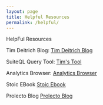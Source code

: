 ```yaml
---
layout: page
title: Helpful Resources
permalink: /helpful/
---
```


<script async src="https://www.googletagmanager.com/gtag/js?id=G-T43W5QQ2KS"></script>
<script>
  window.dataLayer = window.dataLayer || [];
  function gtag(){dataLayer.push(arguments);}
  gtag('js', new Date());

  gtag('config', 'G-T43W5QQ2KS');
</script>

HelpFul Resources

Tim Deitrich Blog: 
        <a href="https://timdietrich.me/blog/" >Tim Deitrich Blog</a>

SuiteQL Query Tool: 
        <a href="https://timdietrich.me/netsuite-suitescripts/suiteql-query-tool/" >Tim's Tool</a>

Analytics Browser: 
        <a href="https://system.netsuite.com/help/helpcenter/en_US/srbrowser/Browser2020_1/analytics/record/account.html">Analytics Browser</a>

Stoic EBook 
        <a href="https://stoic.software/archive/cookbooks/basic-query-src/">Stoic Ebook</a>

Prolecto Blog 
        <a href="https://blog.prolecto.com/">Prolecto Blog</a>